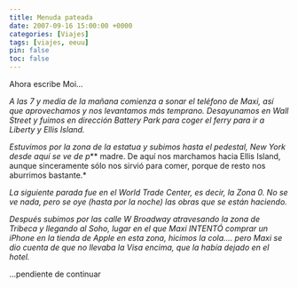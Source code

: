 ```yaml
---
title: Menuda pateada
date: 2007-09-16 15:00:00 +0000
categories: [Viajes]
tags: [viajes, eeuu]
pin: false
toc: false
---
```

Ahora escribe Moi…

*A las 7 y media de la mañana comienza a sonar el teléfono de Maxi, así que aprovechamos y nos levantamos más temprano. Desayunamos en Wall Street y fuimos en dirección Battery Park para coger el ferry para ir a Liberty y Ellis Island.*

*Estuvimos por la zona de la estatua y subimos hasta el pedestal, New York desde aquí se ve de p*** madre. De aquí nos marchamos hacia Ellis Island, aunque sinceramente sólo nos sirvió para comer, porque de resto nos aburrimos bastante.*

*La siguiente parada fue en el World Trade Center, es decir, la Zona 0. No se ve nada, pero se oye (hasta por la noche) las obras que se están haciendo.*

*Después subimos por las calle W Broadway atravesando la zona de Tribeca y llegando al Soho, lugar en el que Maxi INTENTÓ comprar un iPhone en la tienda de Apple en esta zona, hicimos la cola…. pero Maxi se dio cuenta de que no llevaba la Visa encima, que la había dejado en el hotel.*

...pendiente de continuar